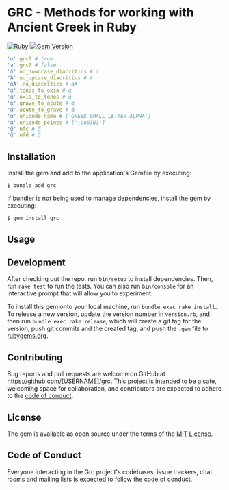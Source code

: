 # GRC - Methods for working with Ancient Greek in Ruby

[![Ruby](https://github.com/bcdavasconcelos/grc/actions/workflows/main.yml/badge.svg)](https://github.com/bcdavasconcelos/grc/actions/workflows/main.yml) [![Gem Version](https://badge.fury.io/rb/grc.svg)](https://badge.fury.io/rb/grc)
           
```ruby
'α'.grc? # true
'a'.grc? # false
'ἄ'.no_downcase_diacritics # α
'Ἀ'.no_upcase_diacritics # Α
'ἄἈ'.no_diacritics # αΑ
'ά'.tonos_to_oxia # ά
'ά'.oxia_to_tonos # ά
'ὰ'.grave_to_acute # ά
'ά'.acute_to_grave # ὰ
'α'.unicode_name # ['GREEK SMALL LETTER ALPHA']
'α'.unicode_points # ['\\u03B1']
'ᾄ'.nfc # ᾄ
'ᾄ'.nfd # ᾄ
```

## Installation

Install the gem and add to the application's Gemfile by executing:

    $ bundle add grc

If bundler is not being used to manage dependencies, install the gem by executing:

    $ gem install grc

## Usage


## Development

After checking out the repo, run `bin/setup` to install dependencies. Then, run `rake test` to run the tests. You can also run `bin/console` for an interactive prompt that will allow you to experiment.

To install this gem onto your local machine, run `bundle exec rake install`. To release a new version, update the version number in `version.rb`, and then run `bundle exec rake release`, which will create a git tag for the version, push git commits and the created tag, and push the `.gem` file to [rubygems.org](https://rubygems.org).

## Contributing

Bug reports and pull requests are welcome on GitHub at https://github.com/[USERNAME]/grc. This project is intended to be a safe, welcoming space for collaboration, and contributors are expected to adhere to the [code of conduct](https://github.com/[USERNAME]/grc/blob/Main/CODE_OF_CONDUCT.md).

## License

The gem is available as open source under the terms of the [MIT License](https://opensource.org/licenses/MIT).

## Code of Conduct

Everyone interacting in the Grc project's codebases, issue trackers, chat rooms and mailing lists is expected to follow the [code of conduct](https://github.com/[USERNAME]/grc/blob/Main/CODE_OF_CONDUCT.md).
